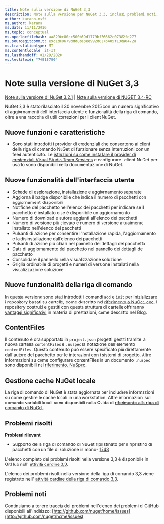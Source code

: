 ```yaml
---
title: Note sulla versione di NuGet 3,3
description: Note sulla versione per NuGet 3,3, inclusi problemi noti, correzioni di bug, funzionalità aggiunte e DCR.
author: karann-msft
ms.author: karann
ms.date: 11/11/2016
ms.topic: conceptual
ms.openlocfilehash: aa8290c80cc500b59d1779bf76662c07382fd277
ms.sourcegitcommit: e9c1dd0679ddd8ba3ee992d817b405f13da0472a
ms.translationtype: MT
ms.contentlocale: it-IT
ms.lasthandoff: 01/29/2020
ms.locfileid: "76813780"
---
```

# <a name="nuget-33-release-notes"></a>Note sulla versione di NuGet 3,3

[Note sulla versione di NuGet 3.2.1](../release-notes/nuget-3.2.1.md) | [Note sulla versione di NUGET 3,4-RC](../release-notes/nuget-3.4-RC.md)

NuGet 3,3 è stato rilasciato il 30 novembre 2015 con un numero significativo di aggiornamenti dell'interfaccia utente e funzionalità della riga di comando, oltre a una raccolta di utili correzioni per i client NuGet.

## <a name="new-features"></a>Nuove funzioni e caratteristiche

* Sono stati introdotti i provider di credenziali che consentono ai client della riga di comando NuGet di funzionare senza interruzioni con un feed autenticato. Le [istruzioni su come installare il provider di credenziali Visual Studio Team Services](../reference/extensibility/nuget-exe-credential-providers.md) e configurare i client NuGet per usarlo sono disponibili nella documentazione di NuGet.

## <a name="new-user-interface-features"></a>Nuove funzionalità dell'interfaccia utente

* Schede di esplorazione, installazione e aggiornamento separate
* Aggiorna il badge disponibile che indica il numero di pacchetti con aggiornamenti disponibili
* Notifiche del pacchetto nell'elenco dei pacchetti per indicare se il pacchetto è installato o se è disponibile un aggiornamento
* Numero di download e autore aggiunti all'elenco dei pacchetti
* Numero di versione più elevato e numero di versione attualmente installato nell'elenco dei pacchetti
* Pulsanti di azione per consentire l'installazione rapida, l'aggiornamento e la disinstallazione dall'elenco dei pacchetti
* Pulsanti di azione più chiari nel pannello dei dettagli del pacchetto
* Data di aggiornamento del pacchetto nel pannello dei dettagli del pacchetto
* Consolidare il pannello nella visualizzazione soluzione
* Griglia ordinabile di progetti e numeri di versione installati nella visualizzazione soluzione

## <a name="new-command-line-features"></a>Nuove funzionalità della riga di comando

In questa versione sono stati introdotti i comandi `add` e `init` per inizializzare i repository basati su cartelle, come descritto nel [riferimento a NuGet. exe](../reference/nuget-exe-cli-reference.md). I repository costruiti e gestiti con questa struttura di cartelle offriranno [vantaggi significativi](http://blog.nuget.org/20150922/Accelerate-Package-Source.html) in materia di prestazioni, come descritto nel Blog.

## <a name="contentfiles"></a>ContentFiles

Il contenuto è ora supportato in `project.json` progetti gestiti tramite la nuova cartella `contentFiles` e `.nuspec` la notazione dell'elemento `contentFiles`.  Questo contenuto può essere specificato più direttamente dall'autore del pacchetto per le interazioni con i sistemi di progetto.  Altre informazioni su come configurare contentFiles in un documento `.nuspec` sono disponibili nel [riferimento. NuSpec](../reference/nuspec.md).

## <a name="nuget-locals-cache-management"></a>Gestione cache NuGet locale

La riga di comando di NuGet è stata aggiornata per includere informazioni su come gestire le cache locali in una workstation.  Altre informazioni sul comando variabili locali sono disponibili nella Guida di [riferimento alla riga di comando di NuGet](../reference/cli-reference/cli-ref-locals.md).

## <a name="fixed-issues"></a>Problemi risolti

**Problemi rilevanti**

* Supporto della riga di comando di NuGet ripristinato per il ripristino di pacchetti con un file di soluzione in mono- [1543](https://github.com/NuGet/Home/issues/1543)

L'elenco completo dei problemi risolti nella versione 3,3 è disponibile in GitHub nell' [attività cardine 3,3](https://github.com/NuGet/Home/issues?q=is%3Aissue+milestone%3A3.3.0+is%3Aclosed).

L'elenco dei problemi risolti nella versione della riga di comando 3,3 viene registrato nell' [attività cardine della riga di comando 3,3](https://github.com/NuGet/Home/issues?q=is%3Aissue+is%3Aclosed+milestone%3A3.3.0-commandline).

## <a name="known-issues"></a>Problemi noti

Continuiamo a tenere traccia dei problemi nell'elenco dei problemi di GitHub disponibili all'indirizzo: [http://github.com/nuget/home/issues](http://github.com/nuget/home/issues)